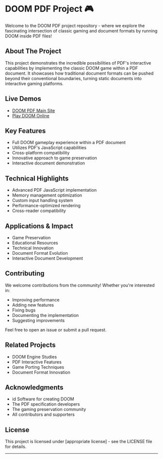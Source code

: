 # DOOM PDF Project 🎮

Welcome to the DOOM PDF project repository - where we explore the fascinating intersection of classic gaming and document formats by running DOOM inside PDF files!

## About The Project

This project demonstrates the incredible possibilities of PDF's interactive capabilities by implementing the classic DOOM game within a PDF document. It showcases how traditional document formats can be pushed beyond their conventional boundaries, turning static documents into interactive gaming platforms.

## Live Demos

- [DOOM PDF Main Site](https://doompdf.onl/)
- [Play DOOM Online](https://doompdf.onl/doom-online/)

## Key Features

- Full DOOM gameplay experience within a PDF document
- Utilizes PDF's JavaScript capabilities
- Cross-platform compatibility
- Innovative approach to game preservation
- Interactive document demonstration

## Technical Highlights

- Advanced PDF JavaScript implementation
- Memory management optimization
- Custom input handling system
- Performance-optimized rendering
- Cross-reader compatibility

## Applications & Impact

- Game Preservation
- Educational Resources
- Technical Innovation
- Document Format Evolution
- Interactive Document Development

## Contributing

We welcome contributions from the community! Whether you're interested in:
- Improving performance
- Adding new features
- Fixing bugs
- Documenting the implementation
- Suggesting improvements

Feel free to open an issue or submit a pull request.

## Related Projects

- DOOM Engine Studies
- PDF Interactive Features
- Game Porting Techniques
- Document Format Innovation

## Acknowledgments

- id Software for creating DOOM
- The PDF specification developers
- The gaming preservation community
- All contributors and supporters

## License

This project is licensed under [appropriate license] - see the LICENSE file for details.

---
 

